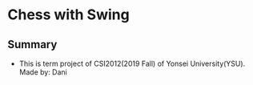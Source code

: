 # Chess with Swing

## Summary

- This is term project of CSI2012(2019 Fall) of Yonsei University(YSU).
Made by: Dani
